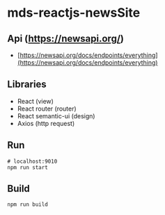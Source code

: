# mds-reactjs-newsSite

## Api (https://newsapi.org/)

* [https://newsapi.org/docs/endpoints/everything](https://newsapi.org/docs/endpoints/everything)


## Libraries

* React (view)
* React router (router)
* React semantic-ui (design)
* Axios (http request)


## Run 

```
# localhost:9010
npm run start
```

## Build

```
npm run build
```
